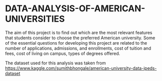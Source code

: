 # DATA-ANALYSIS-OF-AMERICAN-UNIVERSITIES

The aim of this project is to find out which are the most relevant features that students consider to choose the preferred American university. Some of the essential questions for developing this project are related to the number of applications, admissions, and enrollments, cost of tuition and fees, cost of living on campus, types of degrees offered.

The dataset used for this analysis was taken from https://www.kaggle.com/sumithbhongale/american-university-data-ipeds-dataset
